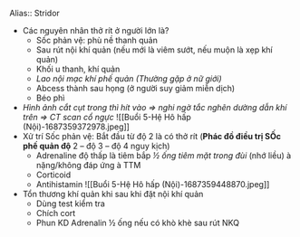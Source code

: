 Alias:: Stridor
- Các nguyên nhân thở rít ở người lớn là?
	- Sốc phản vệ: phù nề thanh quản
	- Sau rút nội khí quản (nếu mới là viêm sướt, nếu muộn là xẹp khí quản)
	- Khối u thanh, khí quản
	- _Lao nội mạc khí phế quản (Thường gặp ở nữ giới)_
	- Abcess thành sau họng (ở người suy giảm miễn dịch)
	- Béo phì
- _Hình ảnh cắt cụt trong thì hít vào => nghi ngờ tắc nghẽn dường dẫn khí trên => CT scan cổ ngực_
![[Buổi 5-Hệ Hô hấp (Nội)-1687359372978.jpeg]]
- Xử trí Sốc phản vệ: Bắt đầu từ độ 2 là có thở rít (**Phác đồ điều trị SỐc phế quản độ** 2 – độ 3 – độ 4 nguy kịch)
	- Adrenaline độ thấp là tiêm bắp _½ ống tiêm mặt trong đùi_ (nhớ liều) à nặng/không đáp ứng à TTM
	- Corticoid
	- Antihistamin
![[Buổi 5-Hệ Hô hấp (Nội)-1687359448870.jpeg]]
- Tổn thương khí quản khi sau khi đặt nội khí quản
	- Dùng test kiểm tra
	- Chích cort
	- Phun KD Adrenalin ½ ống nếu có khò khè sau rút NKQ